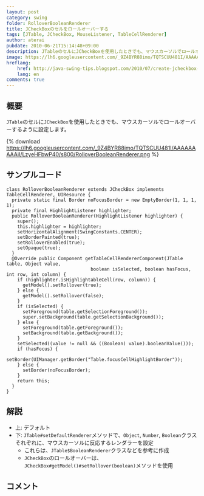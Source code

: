 ```yaml
---
layout: post
category: swing
folder: RolloverBooleanRenderer
title: JCheckBoxのセルをロールオーバーする
tags: [JTable, JCheckBox, MouseListener, TableCellRenderer]
author: aterai
pubdate: 2010-06-21T15:14:48+09:00
description: JTableのセルにJCheckBoxを使用したときでも、マウスカーソルでロールオーバーするように設定します。
image: https://lh6.googleusercontent.com/_9Z4BYR88imo/TQTSCUU481I/AAAAAAAAAiI/LzyeHFbwP40/s800/RolloverBooleanRenderer.png
hreflang:
    href: http://java-swing-tips.blogspot.com/2010/07/create-jcheckbox-rollover-effect-in.html
    lang: en
comments: true
---
```

## 概要
`JTable`のセルに`JCheckBox`を使用したときでも、マウスカーソルでロールオーバーするように設定します。

{% download https://lh6.googleusercontent.com/_9Z4BYR88imo/TQTSCUU481I/AAAAAAAAAiI/LzyeHFbwP40/s800/RolloverBooleanRenderer.png %}

## サンプルコード
<pre class="prettyprint"><code>class RolloverBooleanRenderer extends JCheckBox implements TableCellRenderer, UIResource {
  private static final Border noFocusBorder = new EmptyBorder(1, 1, 1, 1);
  private final HighlightListener highlighter;
  public RolloverBooleanRenderer(HighlightListener highlighter) {
    super();
    this.highlighter = highlighter;
    setHorizontalAlignment(SwingConstants.CENTER);
    setBorderPainted(true);
    setRolloverEnabled(true);
    setOpaque(true);
  }
  @Override public Component getTableCellRendererComponent(JTable table, Object value,
                               boolean isSelected, boolean hasFocus, int row, int column) {
    if (highlighter.isHighlightableCell(row, column)) {
      getModel().setRollover(true);
    } else {
      getModel().setRollover(false);
    }
    if (isSelected) {
      setForeground(table.getSelectionForeground());
      super.setBackground(table.getSelectionBackground());
    } else {
      setForeground(table.getForeground());
      setBackground(table.getBackground());
    }
    setSelected((value != null &amp;&amp; ((Boolean) value).booleanValue()));
    if (hasFocus) {
      setBorder(UIManager.getBorder("Table.focusCellHighlightBorder"));
    } else {
      setBorder(noFocusBorder);
    }
    return this;
  }
}
</code></pre>

## 解説
- 上: デフォルト
- 下: `JTable#setDefaultRenderer`メソッドで、`Object`, `Number`, `Boolean`クラスそれぞれに、マウスカーソルに反応するレンダラーを設定
    - これらは、`JTable$BooleanRenderer`クラスなどを参考に作成
    - `JCheckBox`のロールオーバーは、`JCheckBox#getModel()#setRollover(boolean)`メソッドを使用

<!-- dummy comment line for breaking list -->

## コメント
